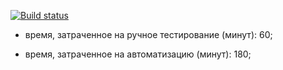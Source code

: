 [![Build status](https://ci.appveyor.com/api/projects/status/8mx6a032103tbxx0?svg=true)](https://ci.appveyor.com/project/CapriKorP/aqa-hw5-task2)

- время, затраченное на ручное тестирование (минут): 60;

- время, затраченное на автоматизацию (минут): 180;

